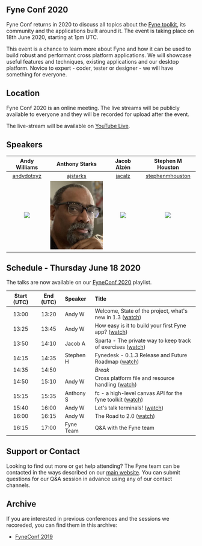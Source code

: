## Fyne Conf 2020

Fyne Conf returns in 2020 to discuss all topics about the [Fyne toolkit](https://github.com/fyne-io/fyne), its community and the applications built around it.
The event is taking place on 18th June 2020, starting at 1pm UTC.

This event is a chance to learn more about Fyne and how it can be used
to build robust and performant cross platform applications.
We will showcase useful features and techniques, existing applications and our desktop platform.
Novice to expert - coder, tester or designer - we will have something for everyone.

## Location

Fyne Conf 2020 is an online meeting. The live streams will be publicly available to everyone
and they will be recorded for upload after the event.

The live-stream will be available on [YouTube Live](https://youtu.be/Cl7v4iN9Djk).

## Speakers

| Andy Williams | Anthony Starks | Jacob Alzén | Stephen M Houston |
|:---:|:---:|:---:|:---:|
| [andydotxyz](https://twitter.com/andydotxyz) | [ajstarks](https://twitter.com/ajstarks) | [jacalz](https://github.com/jacalz) | [stephenmhouston](https://twitter.com/stephenmhouston) |
| ![](https://pbs.twimg.com/profile_images/1067518795055579136/hqSGJjXC_200x200.jpg) | ![](/assets/img/ajstarks.jpg) | <img src="https://avatars3.githubusercontent.com/u/25466657?s=460&u=fd19b488f28032c9c5cf15eaf08536441d56ad93&v=4" width="200" /> | ![](https://pbs.twimg.com/profile_images/911998357354168325/xnF4ZYT1_200x200.jpg) |

## Schedule - Thursday June 18 2020

The talks are now available on our [FyneConf 2020](https://www.youtube.com/playlist?list=PLjpijTpXl1_oqeLgMmAZE4l_2D7xtDzm0) playlist.

| Start (UTC) | End (UTC) | Speaker | Title |
|:---:|:---:|:---|:---|
| 13:00 | 13:20 | Andy W | Welcome, State of the project, what's new in 1.3 ([watch](https://youtu.be/0c2vsAiNxRk)) |
| 13:25 | 13:45 | Andy W | How easy is it to build your first Fyne app? ([watch](https://youtu.be/ZYtd6rjP0TM)) |
| 13:50 | 14:10 | Jacob A | Sparta - The private way to keep track of exercises ([watch](https://youtu.be/Ckyjgh5moTY)) |
| 14:15 | 14:35 | Stephen H | Fynedesk - 0.1.3 Release and Future Roadmap ([watch](https://youtu.be/7yIzRluMQP0)) |
| 14:35 | 14:50 | | *Break* |
| 14:50 | 15:10 | Andy W | Cross platform file and resource handling ([watch](https://youtu.be/qadrKxvM05g)) |
| 15:15 | 15:35 | Anthony S | fc - a high-level canvas API for the fyne toolkit ([watch](https://youtu.be/L848NRmIy8c)) |
| 15:40 | 16:00 | Andy W | Let's talk terminals! ([watch](https://youtu.be/yt9BydyZnYM)) |
| 16:00 | 16:15 | Andy W | The Road to 2.0 ([watch](https://youtu.be/Qe84tiEdFfs)) |
| 16:15 | 17:00 | Fyne Team | Q&A with the Fyne team |

## Support or Contact

Looking to find out more or get help attending? The Fyne team can be contacted
in the ways described on our [main website](https://fyne.io/#contact).
You can submit questions for our Q&A session in advance using any of our contact channels.


## Archive

If you are interested in previous conferences and the sessions we recoreded, you can find them in this archive:

* [FyneConf 2019](/archive/2019)
